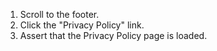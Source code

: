 1. Scroll to the footer.
2. Click the "Privacy Policy" link.
3. Assert that the Privacy Policy page is loaded.